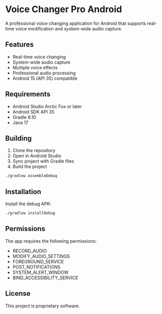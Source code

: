 # Voice Changer Pro Android

A professional voice changing application for Android that supports real-time voice modification and system-wide audio capture.

## Features

- Real-time voice changing
- System-wide audio capture
- Multiple voice effects
- Professional audio processing
- Android 15 (API 35) compatible

## Requirements

- Android Studio Arctic Fox or later
- Android SDK API 35
- Gradle 8.10
- Java 17

## Building

1. Clone the repository
2. Open in Android Studio
3. Sync project with Gradle files
4. Build the project

```bash
./gradlew assembleDebug
```

## Installation

Install the debug APK:
```bash
./gradlew installDebug
```

## Permissions

The app requires the following permissions:
- RECORD_AUDIO
- MODIFY_AUDIO_SETTINGS
- FOREGROUND_SERVICE
- POST_NOTIFICATIONS
- SYSTEM_ALERT_WINDOW
- BIND_ACCESSIBILITY_SERVICE

## License

This project is proprietary software.